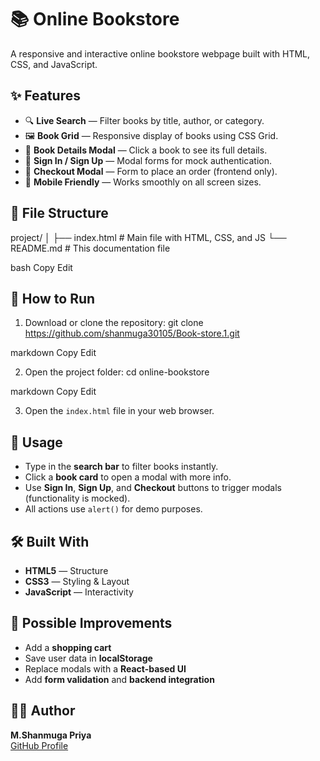 # 📚 Online Bookstore

A responsive and interactive online bookstore webpage built with HTML, CSS, and JavaScript.

## ✨ Features

- 🔍 **Live Search** — Filter books by title, author, or category.
- 🖼️ **Book Grid** — Responsive display of books using CSS Grid.
- 📄 **Book Details Modal** — Click a book to see its full details.
- 🔐 **Sign In / Sign Up** — Modal forms for mock authentication.
- 🛒 **Checkout Modal** — Form to place an order (frontend only).
- 📱 **Mobile Friendly** — Works smoothly on all screen sizes.

## 📁 File Structure

project/
│
├── index.html # Main file with HTML, CSS, and JS
└── README.md # This documentation file

bash
Copy
Edit

## 🚀 How to Run

1. Download or clone the repository:
git clone https://github.com/shanmuga30105/Book-store.1.git

markdown
Copy
Edit

2. Open the project folder:
cd online-bookstore

markdown
Copy
Edit

3. Open the `index.html` file in your web browser.

## 🧪 Usage

- Type in the **search bar** to filter books instantly.
- Click a **book card** to open a modal with more info.
- Use **Sign In**, **Sign Up**, and **Checkout** buttons to trigger modals (functionality is mocked).
- All actions use `alert()` for demo purposes.

## 🛠️ Built With

- **HTML5** — Structure
- **CSS3** — Styling & Layout
- **JavaScript** — Interactivity

## 🔮 Possible Improvements

- Add a **shopping cart**
- Save user data in **localStorage**
- Replace modals with a **React-based UI**
- Add **form validation** and **backend integration**

## 👩‍💻 Author

**M.Shanmuga Priya**  
[GitHub Profile](https://github.com/shanmuga30105)





